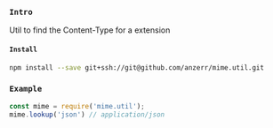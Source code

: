 
### `Intro`
Util to find the Content-Type for a extension

#### `Install`
``` bash
npm install --save git+ssh://git@github.com/anzerr/mime.util.git
```

### `Example`
``` javascript
const mime = require('mime.util');
mime.lookup('json') // application/json
```